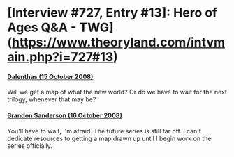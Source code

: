 # [Interview #727, Entry #13]: Hero of Ages Q&A - TWG](https://www.theoryland.com/intvmain.php?i=727#13)

#### [Dalenthas (15 October 2008)](http://twg.17thshard.com/index.php?topic=6655.msg129131#msg129131)

Will we get a map of what the new world? Or do we have to wait for the next trilogy, whenever that may be?

#### [Brandon Sanderson (16 October 2008)](http://twg.17thshard.com/index.php?topic=6655.msg129157#msg129157)

You'll have to wait, I'm afraid. The future series is still far off. I can't dedicate resources to getting a map drawn up until I begin work on the series officially.

